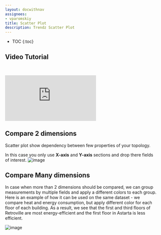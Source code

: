 ```yaml
---
layout: docwithnav
assignees:
- vparomskiy
title: Scatter Plot
description: Trendz Scatter Plot 
---
```


* TOC
{:toc}

## Video Tutorial

&nbsp; 
  
<div id="video">  
    <div id="video_wrapper">
        <iframe src="https://www.youtube.com/embed/wX4ro6FfyaE" frameborder="0" allowfullscreen></iframe>
    </div>
</div>

## Compare 2 dimensions
Scatter plot show dependency between few properties of your topology.

In this case you only use **X-axis** and **Y-axis** sections and drop there fields of interest.
![image](/images/trendz/simple-scatter.png)

## Compare Many dimensions
In case when more than 2 dimensions should be compared, we can group measurements by multiple fields and apply a different colors to each group. 
Here is an example of how it can be used on the same dataset - we compare heat and energy consumption, but apply different color for each floor of each building.
As a result, we see that the first and third floors of Retroville are most energy-efficient and the first floor in Astarta is less efficient.

![image](/images/trendz/complex-scatter.png)
